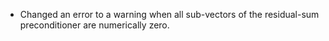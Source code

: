 - Changed an error to a warning when all sub-vectors of the residual-sum preconditioner are numerically zero.
